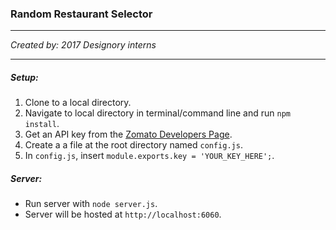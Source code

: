 ### **Random Restaurant Selector**

---

*Created by: 2017 Designory interns*

---

##### Setup:
1. Clone to a local directory.
2. Navigate to local directory in terminal/command line and run `npm install`.
3. Get an API key from the [Zomato Developers Page](https://developers.zomato.com/api).
4. Create a a file at the root directory named `config.js`.
5. In `config.js`, insert `module.exports.key = 'YOUR_KEY_HERE';`.

##### Server:
* Run server with `node server.js`.
* Server will be hosted at `http://localhost:6060`.